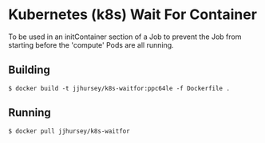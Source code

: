# Kubernetes (k8s) Wait For Container

To be used in an initContainer section of a Job to prevent the Job from starting before the 'compute' Pods are all running.

## Building

```
$ docker build -t jjhursey/k8s-waitfor:ppc64le -f Dockerfile .
```

## Running

```
$ docker pull jjhursey/k8s-waitfor
```